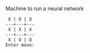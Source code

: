 Machine to run a neural network

```
 X | O | O
---+---+---
 X | X | X
---+---+---
 X | O | O
Enter move:
```

